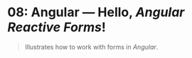 # 08: Angular &mdash; Hello, *Angular Reactive Forms*!
> Illustrates how to work with forms in *Angular*.